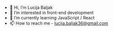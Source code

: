 - 👋 Hi, I’m Lucija Baljak
- 👀 I’m interested in front-end development 
- 🌱 I’m currently learning JavaScript / React
- 📫 How to reach me - lucija.baljak36@gmail.com


